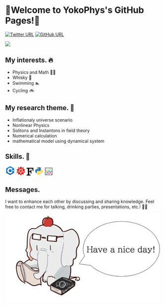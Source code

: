 # 🐘Welcome to YokoPhys's GitHub Pages!🐘



[![Twitter URL](https://img.shields.io/twitter/url/https/twitter.com/hrt_ykym.svg?style=social&label=Follow:%20%40hrt_ykym)](https://twitter.com/hrt_ykym)
[![GitHub URL](https://img.shields.io/badge/GitHub--lightgrey.svg?logo=github&amp;style=social&label=Follow:%20%40YokoPhys-h)](https://github.com/YokoPhys-h)


![](https://github-readme-stats.vercel.app/api?username=YokoPhys-h&count_private=true&show_icons=true&theme=dracula)

## My interests. 🔥
- Physics and Math 👨‍🎓
- Whisky 🥃
- Swimming 🏊
- Cycling 🚲

## My research theme. 🔎
- Inflationaly universe scenario
- Nonlinear Physics
- Solitons and Instantons in field theory
- Numerical calculation
- mathematical model using dynamical system

## Skills. 💪
[![cpp](image/cpp.png)](https://en.wikipedia.org/wiki/C%2B%2B)
[![mathematica](image/mathematica.png)](https://www.wolfram.com/)
[![fortran](image/fortran.png)](https://en.wikipedia.org/wiki/Fortran)
[![python](image/python.png)](https://www.python.org/)
[![gnuplot](image/gnuplot.png)](http://www.gnuplot.info/)

## Messages.
I want to enhance each other by discussing and sharing knowledge. Feel free to contact me for talking, drinking parties, presentations, etc.! 👀👀

<img src=image/sozai1.png alt=icon2 width="500">